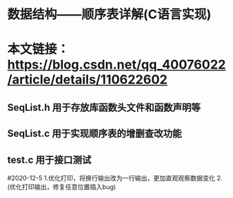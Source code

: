 # 数据结构——顺序表详解(C语言实现)
# 本文链接：https://blog.csdn.net/qq_40076022/article/details/110622602
## SeqList.h 用于存放库函数头文件和函数声明等
## SeqList.c 用于实现顺序表的增删查改功能
## test.c 用于接口测试
#2020-12-5
1.优化打印，将换行输出改为一行输出，更加直观观察数据变化
2.(优化打印输出，修复任意位置插入bug)
